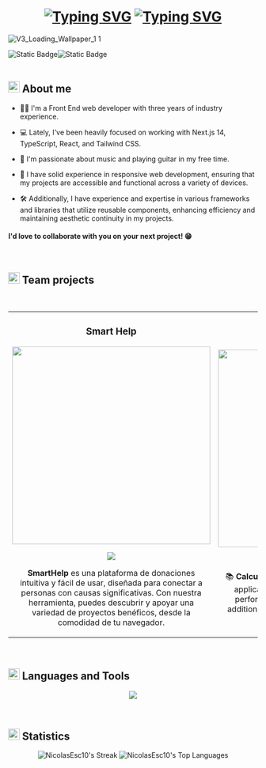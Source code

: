<h1 align="center">
  <a href="https://git.io/typing-svg"><img src="https://readme-typing-svg.demolab.com?font=JetBrains+Mono&weight=700&size=50&pause=1000&color=00FFFF&center=true&vCenter=true&repeat=false&random=false&width=700&height=60&lines=Hi!%2C+I'm+Nicolas" alt="Typing SVG" /></a>
  <a href="https://git.io/typing-svg"><img src="https://readme-typing-svg.demolab.com?font=JetBrains+Mono&weight=700&size=50&pause=1000&color=00FFFF&center=true&vCenter=true&repeat=false&random=false&width=750&height=62&lines=%F0%9F%91%A8%E2%80%8D%F0%9F%92%BB+A+Front+End+Developer" alt="Typing SVG" /></a>
</h1>

<div>

![V3_Loading_Wallpaper_1 1](https://github.com/NicolasEsc10/NicolasEsc10/assets/113264514/71bb33d9-21d3-4161-bdc6-f3fb21fee7af)

</div>
<div style="display: flex; flex-direction:row;">
  <img alt="Static Badge" src="https://img.shields.io/badge/LinkedIn-0077B5?style=for-the-badge&logo=linkedin&logoColor=white">
  <img alt="Static Badge" src="https://img.shields.io/badge/Instagram-E4405F?style=for-the-badge&logo=instagram&logoColor=white">
</div>
<br>

<h2 style="font-weight: 700;"><img src="https://raw.githubusercontent.com/Tarikul-Islam-Anik/Microsoft-Teams-Animated-Emojis/master/Emojis/Food/Hot%20Beverage.png" alt="Hot Beverage" width="23" height="23" /> About me</h2>

- 👨‍💻 I'm a Front End web developer with three years of industry experience.

- 💻 Lately, I've been heavily focused on working with Next.js 14, TypeScript, React, and Tailwind CSS.

- 🎸 I'm passionate about music and playing guitar in my free time.

- 📱 I have solid experience in responsive web development, ensuring that my projects are accessible and functional across a variety of devices.

- 🛠️ Additionally, I have experience and expertise in various frameworks and libraries that utilize reusable components, enhancing efficiency and maintaining aesthetic continuity in my projects.

#### I'd love to collaborate with you on your next project! 😁

<br>

<h2 style="font-weight: 700;"><img src="https://github.com/Tarikul-Islam-Anik/Animated-Fluent-Emojis/blob/master/Emojis/Travel%20and%20places/Rocket.png?raw=true" alt="Hot Beverage" width="23" height="23" />  Team projects</h2>
<br>

<table>
  <tr>
    <td align="center" >
      <h3 align="center">Smart Help</h3>
      <div align="center">
        <a href="https://smart-help-c16.vercel.app/" target="_blank"><img src="https://github.com/NicolasEsc10/NicolasEsc10/assets/113264514/c5cecb72-69b0-4110-8b62-a77735b664ec" width="400"></a>
        <p>
          <a href="https://github.com/No-Country/c16-60-t-node-react" target="_blank">
            <img src="https://img.shields.io/badge/CÓDIGO-ff9?style=for-the-badge&logo=github&logoColor=black">
          </a>
        </p>
        <p><strong>SmartHelp</strong> es una plataforma de donaciones intuitiva y fácil de usar, diseñada para conectar a personas con causas significativas. Con nuestra herramienta, puedes descubrir y apoyar una variedad de proyectos benéficos, desde la comodidad de tu navegador.</p>
      </div>
    </td> 
    <td align="center">
      <h3 align="center">Calculator App</h3>
      <div align="center">
        <a href="calculator-app-repository.netlify.app/" target="_blank"><img src="https://github.com/NicolasEsc10/NicolasEsc10/assets/113264514/e0755569-857a-4c1d-957b-aebacf566ab1" width="400"></a>
        <p>
          <a href="https://github.com/NicolasEsc10/Calculator-app" target="_blank">
            <img src="https://img.shields.io/badge/CÓDIGO-ff9?style=for-the-badge&logo=github&logoColor=black">
          </a>
        </p>
        <p>📚 <strong>Calculator App</strong> is a simple and minimalist web application for a calculator. It allows users to perform basic arithmetic operations such as addition, subtraction, multiplication, and division accurately and precisely.</p>
      </div>
    </td>     
  </tr>
</table>

<br>

<h2 style="font-weight: 700;"><img src="https://github.com/Tarikul-Islam-Anik/Animated-Fluent-Emojis/blob/master/Emojis/Objects/Desktop%20Computer.png?raw=true" width="23" height="23" /> Languages and Tools</h2>

<p align="center">
  <a href="https://skillicons.dev">
    <img src="https://skillicons.dev/icons?i=react,nextjs,tailwind,vite,nodejs,npm,yarn,pnpm,ts,js,html,css,sass,bootstrap,materialui,discord,netlify,vercel,github,git,bash,powershell,vscode,py,notion,figma&perline=10" />
  </a>
</p>
<br>

<h2 style="font-weight: 700;"><img src="https://github.com/Tarikul-Islam-Anik/Animated-Fluent-Emojis/blob/master/Emojis/Objects/Bar%20Chart.png?raw=true" width="23" height="23" /> Statistics</h2>

<div align="center">
  
  ![NicolasEsc10's Streak](https://github-readme-streak-stats.herokuapp.com/?user=NicolasEsc10&theme=vue-dark&hide_border=true)
  ![NicolasEsc10's Top Languages](https://github-readme-stats.vercel.app/api/top-langs/?username=NicolasEsc10&theme=vue-dark&show_icons=true&hide_border=true&layout=compact)
</div>
